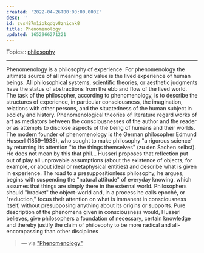 ```yaml
---
created: '2022-04-26T00:00:00.000Z'
desc: ''
id: zvs487m1iokgdgv8znicnk8
title: Phenomenology
updated: 1652966271221
---
```

   
Topics::  [philosophy](../topics/philosophy.md)   
   
   
---   
   
Phenomenology is a philosophy of experience. For phenomenology the ultimate source of all meaning and value is the lived experience of human beings. All philosophical systems, scientific theories, or aesthetic judgments have the status of abstractions from the ebb and flow of the lived world. The task of the philosopher, according to phenomenology, is to describe the structures of experience, in particular consciousness, the imagination, relations with other persons, and the situatedness of the human subject in society and history. Phenomenological theories of literature regard works of art as mediators between the consciousnesses of the author and the reader or as attempts to disclose aspects of the being of humans and their worlds. The modern founder of phenomenology is the German philosopher Edmund Husserl (1859–1938), who sought to make philosophy "a rigorous science" by returning its attention "to the things themselves" (zu den Sachen selbst). He does not mean by this that phil... Husserl proposes that reflection put out of play all unprovable assumptions (about the existence of objects, for example, or about ideal or metaphysical entities) and describe what is given in experience. The road to a presuppositionless philosophy, he argues, begins with suspending the "natural attitude" of everyday knowing, which assumes that things are simply there in the external world. Philosophers should "bracket" the object-world and, in a process he calls epoché, or "reduction," focus their attention on what is immanent in consciousness itself, without presupposing anything about its origins or supports. Pure description of the phenomena given in consciousness would, Husserl believes, give philosophers a foundation of necessary, certain knowledge and thereby justify the claim of philosophy to be more radical and all-encompassing than other disciplines   
   
> — via ["Phenomenology"](https://www.brown.edu/Departments/Joukowsky_Institute/courses/architecturebodyperformance/1065.html)